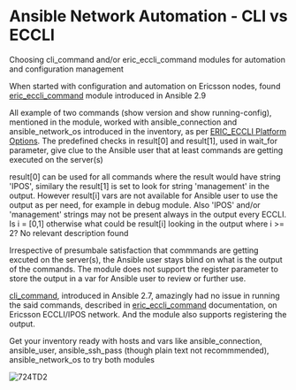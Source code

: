 # Ansible Network Automation - CLI vs ECCLI
Choosing cli_command and/or eric_eccli_command modules for automation and configuration management

When started with configuration and automation on Ericsson nodes, found [eric_eccli_command](https://docs.ansible.com/ansible/latest/modules/eric_eccli_command_module.html) module introduced in Ansible 2.9 

All example of two commands (show version and show running-config), mentioned in the module, worked with ansible_connection and ansible_network_os introduced in the inventory, as per [ERIC_ECCLI Platform Options](https://docs.ansible.com/ansible/latest/network/user_guide/platform_eric_eccli.html). The predefined checks in result[0] and result[1], used in wait_for parameter, give clue to the Ansible user that at least commands are getting executed on the server(s)

result[0] can be used for all commands where the result would have string 'IPOS', similary the result[1] is set to look for string 'management' in the output. However result[i] vars are not available for Ansible user to use the output as per need, for example in debug module. Also 'IPOS' and/or 'management' strings may not be present always in the output every ECCLI. Is i = [0,1] otherwise what could be result[i] looking in the output where i >= 2? No relevant description found 

Irrespective of presumbale satisfaction that commmands are getting excuted on the server(s), the Ansible user stays blind on what is the output of the commands. The module does not support the register parameter to store the output in a var for Ansible user to review or further use.

[cli_command](https://docs.ansible.com/ansible/latest/modules/cli_command_module.html), introduced in Ansible 2.7, amazingly had no issue in running the said commands, described in [eric_eccli_command](https://docs.ansible.com/ansible/latest/modules/eric_eccli_command_module.html) documentation, on Ericsson ECCLI/IPOS network. And the module also supports registering the output.

Get your inventory ready with hosts and vars like ansible_connection, ansible_user, ansible_ssh_pass (though plain text not recommmended), ansible_network_os to try both modules

![724TD2](https://user-images.githubusercontent.com/47313728/88474627-6244ed00-cedd-11ea-9e6d-591317056991.png)
